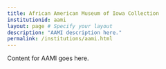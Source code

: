 ```yaml
---
title: African American Museum of Iowa Collection
institutionid: aami
layout: page # Specify your layout
description: "AAMI description here."
permalink: /institutions/aami.html
---
```

Content for AAMI goes here.